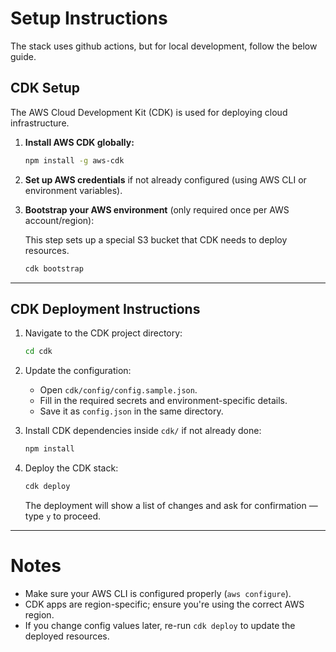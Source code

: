 # Setup Instructions

The stack uses github actions, but for local development, follow the below guide.

## CDK Setup 

The AWS Cloud Development Kit (CDK) is used for deploying cloud infrastructure.

1. **Install AWS CDK globally:**
   ```bash
   npm install -g aws-cdk
   ```

2. **Set up AWS credentials** if not already configured (using AWS CLI or environment variables).

3. **Bootstrap your AWS environment** (only required once per AWS account/region):

   This step sets up a special S3 bucket that CDK needs to deploy resources.

   ```bash
   cdk bootstrap
   ```

---

## CDK Deployment Instructions

1. Navigate to the CDK project directory:
   ```bash
   cd cdk
   ```

2. Update the configuration:

   - Open `cdk/config/config.sample.json`.
   - Fill in the required secrets and environment-specific details.
   - Save it as `config.json` in the same directory.

3. Install CDK dependencies inside `cdk/` if not already done:
   ```bash
   npm install
   ```

4. Deploy the CDK stack:

   ```bash
   cdk deploy
   ```

   The deployment will show a list of changes and ask for confirmation — type `y` to proceed.

---

# Notes

- Make sure your AWS CLI is configured properly (`aws configure`).
- CDK apps are region-specific; ensure you're using the correct AWS region.
- If you change config values later, re-run `cdk deploy` to update the deployed resources.

